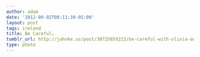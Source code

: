```yaml
---
author: adam
date: '2012-09-02T08:11:39-05:00'
layout: post
tags: ireland
title: Be Careful…
tumblr_url: http://jahnke.us/post/30725859222/be-careful-with-olivia-and-ben-at-cafe-on-the
type: photo
---
```

